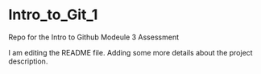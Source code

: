 # Intro_to_Git_1
Repo for the Intro to Github Modeule 3 Assessment

I am editing the README file. Adding some more details about the project description.
